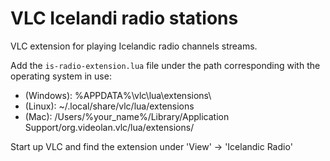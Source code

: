 # VLC Icelandi radio stations
VLC extension for playing Icelandic radio channels streams.

Add the `is-radio-extension.lua` file under the path corresponding with the operating system in use:

- (Windows): %APPDATA%\vlc\lua\extensions\
- (Linux): ~/.local/share/vlc/lua/extensions
- (Mac): /Users/%your_name%/Library/Application Support/org.videolan.vlc/lua/extensions/

Start up VLC and find the extension under 'View' -> 'Icelandic Radio'

